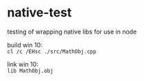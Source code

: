 # native-test
testing of wrapping native libs for use in node

build win 10:  
```cl /c /EHsc ./src/MathObj.cpp```

link win 10:  
```lib MathObj.obj```